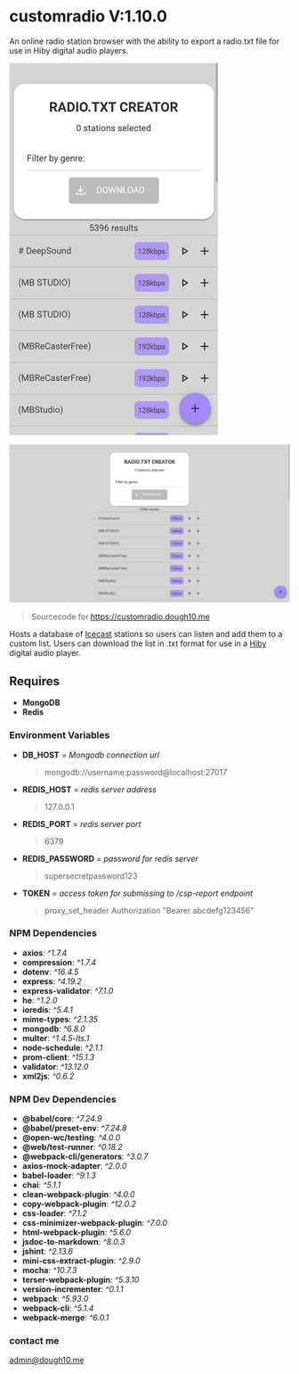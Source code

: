 # customradio V:1.10.0

An online radio station browser with the ability to export a radio.txt file for use in Hiby digital audio players.

![Mobile](src/screenshots/375x667.png)

![desktop](src/screenshots/1280x720.png)

> Sourcecode for <https://customradio.dough10.me>

Hosts a database of [Icecast](https://icecast.org/) stations so users can listen and add them to a custom list. Users can download the list in .txt format for use in a [Hiby](https://store.hiby.com/) digital audio player.

## Requires

- **MongoDB**
- **Redis**

### Environment Variables

- **DB_HOST** = *Mongodb connection url*
    > mongodb://username:password@localhost:27017
- **REDIS_HOST** = *redis server address*
    > 127.0.0.1
- **REDIS_PORT** = *redis server port*
    > 6379
- **REDIS_PASSWORD** = *password for redis server*
    > supersecretpassword123
- **TOKEN** = *access token for submissing to /csp-report endpoint*
    > proxy_set_header Authorization "Bearer abcdefg123456"

### NPM Dependencies

- **axios**: *^1.7.4*
- **compression**: *^1.7.4*
- **dotenv**: *^16.4.5*
- **express**: *^4.19.2*
- **express-validator**: *^7.1.0*
- **he**: *^1.2.0*
- **ioredis**: *^5.4.1*
- **mime-types**: *^2.1.35*
- **mongodb**: *^6.8.0*
- **multer**: *^1.4.5-lts.1*
- **node-schedule**: *^2.1.1*
- **prom-client**: *^15.1.3*
- **validator**: *^13.12.0*
- **xml2js**: *^0.6.2*

### NPM Dev Dependencies

- **@babel/core**: *^7.24.9*
- **@babel/preset-env**: *^7.24.8*
- **@open-wc/testing**: *^4.0.0*
- **@web/test-runner**: *^0.18.2*
- **@webpack-cli/generators**: *^3.0.7*
- **axios-mock-adapter**: *^2.0.0*
- **babel-loader**: *^9.1.3*
- **chai**: *^5.1.1*
- **clean-webpack-plugin**: *^4.0.0*
- **copy-webpack-plugin**: *^12.0.2*
- **css-loader**: *^7.1.2*
- **css-minimizer-webpack-plugin**: *^7.0.0*
- **html-webpack-plugin**: *^5.6.0*
- **jsdoc-to-markdown**: *^8.0.3*
- **jshint**: *^2.13.6*
- **mini-css-extract-plugin**: *^2.9.0*
- **mocha**: *^10.7.3*
- **terser-webpack-plugin**: *^5.3.10*
- **version-incrementer**: *^0.1.1*
- **webpack**: *^5.93.0*
- **webpack-cli**: *^5.1.4*
- **webpack-merge**: *^6.0.1*

### contact me

<admin@dough10.me>
